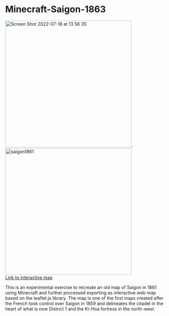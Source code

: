 # Minecraft-Saigon-1863



<img width="400" alt="Screen Shot 2022-07-18 at 13 56 35" src="https://user-images.githubusercontent.com/72298350/179458982-23ba4f50-24ee-461f-823f-aa8f7c00ce06.png">.          <img width="400" alt="saigon1861" src="https://user-images.githubusercontent.com/72298350/179458941-9255cc62-4cd2-40f6-9981-2c8896de36b1.jpeg">
<br><a href="https://gisdirk.github.io/Minecraft-Saigon-1861/" >Link to interactive map</a>

This is an experimental exercise to recreate an old map of Saigon in 1861 using Minecraft and further processed exporting as interactive web map based on the leaflet.js library. The map is one of the first maps created after the French took control over Saigon in 1859 and delineates the citadel in the heart of what is now District 1 and the Ki-Hoa fortress in the north-west.





